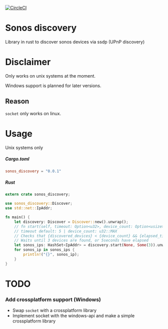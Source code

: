[![CircleCI](https://circleci.com/gh/Chabare/sonos_discovery.svg?style=svg)](https://circleci.com/gh/Chabare/sonos_discovery)

# Sonos discovery
Library in rust to discover sonos devices via ssdp (UPnP discovery)

# Disclaimer
Only works on unix systems at the moment.

Windows support is planned for later versions.

## Reason
`socket` only works on linux.

# Usage
Unix systems only

##### Cargo.toml
```toml
sonos_discovery = "0.0.1"
```

##### Rust
```rust
extern crate sonos_discovery;

use sonos_discovery::Discover;
use std::net::IpAddr;

fn main() {
    let discovery: Discover = Discover::new().unwrap();
    // fn start(self, timeout: Option<u32>, device_count: Option<usize>)
    // timeout default: 5 | device_count: u32::MAX
    // Checks that {discovered_devices} < {device_count} && {elapsed_time} < {timeout}
    // Waits until 3 devices are found, or 5seconds have elapsed
    let sonos_ips: HashSet<IpAddr> = discovery.start(None, Some(3)).unwrap();
    for sonos_ip in sonos_ips {
        println!("{}", sonos_ip);
    }
}
```

# TODO
### Add crossplatform support (Windows)
- Swap `socket` with a crossplatform library
- Implement socket with the windows-api and make a simple crossplatform library
